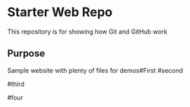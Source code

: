 # Starter Web Repo

This repository is for showing how Git and GitHub work

## Purpose

Sample website with plenty of files for demos#First
#second

#third

#four
